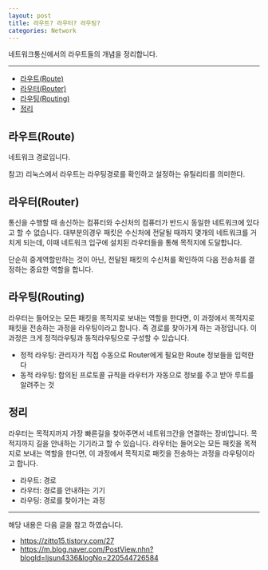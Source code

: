 ```yaml
---
layout: post
title: 라우트? 라우터? 라우팅?
categories: Network
---
```


네트워크통신에서의 라우트들의 개념을 정리합니다.

<hr />

<!-- vscode-markdown-toc -->

- [라우트(Route)](<#라우트(route)>)
- [라우터(Router)](<#라우터(router)>)
- [라우팅(Routing)](<#라우팅(routing)>)
- [정리](#정리)

<!-- vscode-markdown-toc-config
	numbering=false
	autoSave=true
	/vscode-markdown-toc-config -->
<!-- /vscode-markdown-toc -->

## <a name='라우트(route)'></a>라우트(Route)

네트워크 경로입니다.

참고) 리눅스에서 라우트는 라우팅경로를 확인하고 설정하는 유틸리티를 의미한다.

## <a name='라우터(router)'></a>라우터(Router)

통신을 수행할 때 송신하는 컴퓨터와 수신처의 컴퓨터가 반드시 동일한 네트워크에 있다고 할 수 없습니다. 대부분의경우 패킷은 수신처에 전달될 때까지 몇개의 네트워크를 거치게 되는데, 이때 네트워크 입구에 설치된 라우터들을 통해 목적지에 도달합니다.

단순히 중계역할만하는 것이 아닌, 전달된 패킷의 수신처를 확인하여 다음 전송처를 결정하는 중요한 역할을 합니다.

## <a name='라우팅(routing)'></a>라우팅(Routing)

라우터는 들어오는 모든 패킷을 목적지로 보내는 역할을 한다면, 이 과정에서 목적지로 패킷을 전송하는 과정을 라우팅이라고 합니다. 즉 경로를 찾아가게 하는 과정입니다. 이 과정은 크게 정적라우팅과 동적라우팅으로 구성할 수 있습니다.

- 정적 라우팅: 관리자가 직접 수동으로 Router에게 필요한 Route 정보들을 입력한다
- 동적 라우팅: 합의된 프로토콜 규칙을 라우터가 자동으로 정보를 주고 받아 루트를 알려주는 것

## <a name='정리'></a>정리

라우터는 목적지까지 가장 빠른길을 찾아주면서 네트워크간을 연결하는 장비입니다. 목적지까지 길을 안내하는 기기라고 할 수 있습니다. 라우터는 들어오는 모든 패킷을 목적지로 보내는 역할을 한다면, 이 과정에서 목적지로 패킷을 전송하는 과정을 라우팅이라고 합니다.

- 라우트: 경로
- 라우터: 경로를 안내하는 기기
- 라우팅: 경로를 찾아가는 과정

---

해당 내용은 다음 글을 참고 하였습니다.

- https://zitto15.tistory.com/27
- https://m.blog.naver.com/PostView.nhn?blogId=ljsun4336&logNo=220544726584
